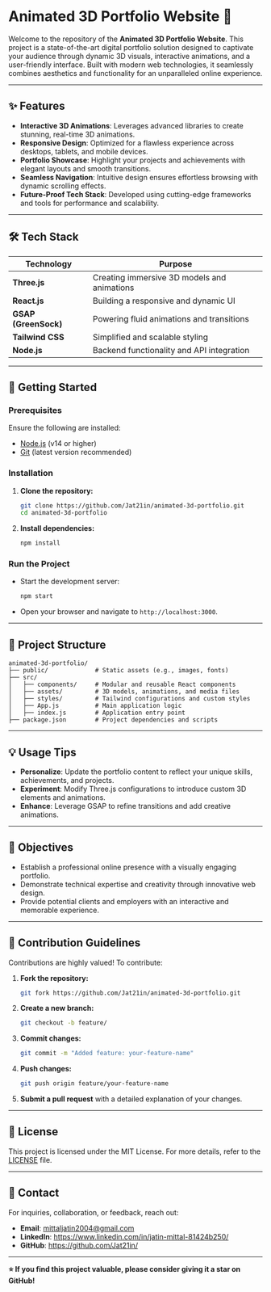 # **Animated 3D Portfolio Website** 🌟

Welcome to the repository of the **Animated 3D Portfolio Website**. This project is a state-of-the-art digital portfolio solution designed to captivate your audience through dynamic 3D visuals, interactive animations, and a user-friendly interface. Built with modern web technologies, it seamlessly combines aesthetics and functionality for an unparalleled online experience.

---

## **✨ Features**

- **Interactive 3D Animations**: Leverages advanced libraries to create stunning, real-time 3D animations.
- **Responsive Design**: Optimized for a flawless experience across desktops, tablets, and mobile devices.
- **Portfolio Showcase**: Highlight your projects and achievements with elegant layouts and smooth transitions.
- **Seamless Navigation**: Intuitive design ensures effortless browsing with dynamic scrolling effects.
- **Future-Proof Tech Stack**: Developed using cutting-edge frameworks and tools for performance and scalability.

---

## **🛠️ Tech Stack**

| **Technology**       | **Purpose**                                   |
|-----------------------|-----------------------------------------------|
| **Three.js**          | Creating immersive 3D models and animations  |
| **React.js**          | Building a responsive and dynamic UI         |
| **GSAP (GreenSock)**  | Powering fluid animations and transitions    |
| **Tailwind CSS**      | Simplified and scalable styling              |
| **Node.js**           | Backend functionality and API integration    |

---

## **🚀 Getting Started**

### **Prerequisites**
Ensure the following are installed:
- [Node.js](https://nodejs.org/) (v14 or higher)
- [Git](https://git-scm.com/) (latest version recommended)

### **Installation**

1. **Clone the repository:**
   ```bash
   git clone https://github.com/Jat21in/animated-3d-portfolio.git
   cd animated-3d-portfolio
   ```
2. **Install dependencies:**
   ```bash
   npm install
   ```

### **Run the Project**
- Start the development server:
  ```bash
  npm start
  ```
- Open your browser and navigate to `http://localhost:3000`.

---

## **📂 Project Structure**

```plaintext
animated-3d-portfolio/
├── public/             # Static assets (e.g., images, fonts)
├── src/
│   ├── components/     # Modular and reusable React components
│   ├── assets/         # 3D models, animations, and media files
│   ├── styles/         # Tailwind configurations and custom styles
│   ├── App.js          # Main application logic
│   ├── index.js        # Application entry point
├── package.json        # Project dependencies and scripts
```

---

## **💡 Usage Tips**

- **Personalize**: Update the portfolio content to reflect your unique skills, achievements, and projects.
- **Experiment**: Modify Three.js configurations to introduce custom 3D elements and animations.
- **Enhance**: Leverage GSAP to refine transitions and add creative animations.

---

## **🎯 Objectives**

- Establish a professional online presence with a visually engaging portfolio.
- Demonstrate technical expertise and creativity through innovative web design.
- Provide potential clients and employers with an interactive and memorable experience.

---

## **🤝 Contribution Guidelines**

Contributions are highly valued! To contribute:

1. **Fork the repository:**
   ```bash
   git fork https://github.com/Jat21in/animated-3d-portfolio.git
   ```
2. **Create a new branch:**
   ```bash
   git checkout -b feature/
   ```
3. **Commit changes:**
   ```bash
   git commit -m "Added feature: your-feature-name"
   ```
4. **Push changes:**
   ```bash
   git push origin feature/your-feature-name
   ```
5. **Submit a pull request** with a detailed explanation of your changes.

---

## **📜 License**

This project is licensed under the MIT License. For more details, refer to the [LICENSE](LICENSE) file.

---

## **📧 Contact**

For inquiries, collaboration, or feedback, reach out:
- **Email**: mittaljatin2004@gmail.com
- **LinkedIn**: https://www.linkedin.com/in/jatin-mittal-81424b250/
- **GitHub**: https://github.com/Jat21in/

---

**⭐ If you find this project valuable, please consider giving it a star on GitHub!**
